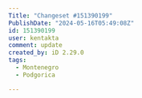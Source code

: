 ```yaml
---
Title: "Changeset #151390199"
PublishDate: "2024-05-16T05:49:08Z"
id: 151390199
user: kentakta
comment: update
created_by: iD 2.29.0
tags:
  - Montenegro
  - Podgorica

---
```

